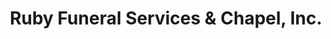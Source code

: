 ---
title: "Ruby Funeral Services & Chapel, Inc."
url: /springfield/ruby-funeral-services-and-chapel-inc/
shop: funeral directors
---